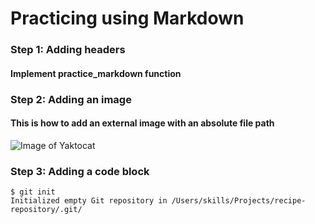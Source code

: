 # Practicing using Markdown

### Step 1: Adding headers
#### Implement practice_markdown function

### Step 2: Adding an image
#### This is how to add an external image with an absolute file path
![Image of Yaktocat](https://octodex.github.com/images/yaktocat.png)

### Step 3: Adding a code block
```
$ git init
Initialized empty Git repository in /Users/skills/Projects/recipe-repository/.git/
```

